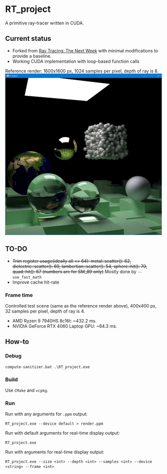 # RT_project

A primitive ray-tracer written in CUDA.

## Current status

- Forked from [Ray Tracing: The Next Week](https://raytracing.github.io/books/RayTracingTheNextWeek.html) 
with minimal modifications to provide a baseline.
- Working CUDA implementation with loop-based function calls

Reference render: 1600x1600 px, 1024 samples per pixel, depth of ray is 8.
![reference.png](reference.png)

## TO-DO
- ~~Trim register usage(ideally all <= 64): metal::scatter(): 62, dielectric::scatter(): 69, lambertian::scatter(): 54, 
sphere::hit(): 70, quad::hit(): 67 (numbers are for SM_89 only)~~ Mostly done by `--use_fast_math`
- Improve cache hit-rate

### Frame time

Controlled test scene (same as the reference render above), 400x400 px, 32 samples per pixel, depth of ray is 4.

- AMD Ryzen 9 7940HS 8c16t: \~432.2 ms.
- NVIDIA GeForce RTX 4060 Laptop GPU: \~64.3 ms.

## How-to

### Debug
```shell
compute-sanitizer.bat .\RT_project.exe
```

### Build
Use `CMake` and `vcpkg`.

### Run
Run with any arguments for `.ppm` output:
```shell
RT_project.exe --device default > render.ppm
```

Run with default arguments for real-time display output:
```shell
RT_project.exe
```
Run with arguments for real-time display output:
```shell
RT_project.exe --size <int> --depth <int> --samples <int> --device <string> --frame <int>
```
